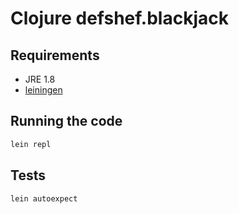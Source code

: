 # Clojure defshef.blackjack

## Requirements

 * JRE 1.8
 * [leiningen](http://leiningen.org/)

## Running the code

```sh
lein repl
```

## Tests

```sh
lein autoexpect
```
